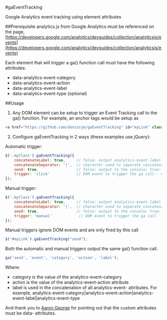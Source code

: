 #gaEventTracking

Google Analytics event tracking using element attributes

##Prerequisite
analytics.js from Google Analytics must be referenced on the page, [https://developers.google.com/analytics/devguides/collection/analyticsjs/events](https://developers.google.com/analytics/devguides/collection/analyticsjs/events)

Each element that will trigger a ga() function call must have the following attributes:

- data-analytics-event-category
- data-analytics-event-action
- data-analytics-event-label
- data-analytics-event-type (optional)

##Usage
1) Any DOM element can be setup to trigger an Event Tracking call to the ga() function. For example, an anchor tags would be setup as

```js
<a href="https://github.com/doniosjm/gaEventTracking" id="myLink" class="myClass" data-analytics-event-category="link" data-analytics-event-action="click" data-analytics-event-label="nav link" data-analytics-event-label="nav link" data-analytics-event-type="v1">Github</a>
```
2) Configure gaEventTracking in 2 ways (these examples use jQuery):

Automatic trigger:

```js
$('.myClass').gaEventTracking({
    concatenateLabel: true,     // false: output analytics-event-label attribute value; true: concatenate all 'analytics-event-' attribute values
    concatenateSeparator: '|',  // character used to separate concatenated labels
    send: true,                 // false: output to the console; true: make a call to the ga object. Will output to the console if the ga object has not been defined.
    trigger: 'click'            // DOM event to trigger the ga call - e.g. click, hover, etc
});
```

Manual trigger:

```js
$('.myClass').gaEventTracking({
    concatenateLabel: true,     // false: output analytics-event-label attribute value; true: concatenate all 'analytics-event-' attribute values
    concatenateSeparator: '|',  // character used to separate concatenated labels
    send: true,                 // false: output to the console; true: make a call to the ga object. Will output to the console if the ga object has not been defined.
    trigger: 'manual'            // DOM event to trigger the ga call
});
```

Manual triggers ignore DOM events and are only fired by this call

```js
$('#myLink').gaEventTracking("send");
```

Both the automatic and manual triggers output the same ga() function call.

```js
ga('send', 'event', 'category', 'action', 'label');
```

Where:
- category is the value of the analytics-event-category
- action is the value of the analytics-event-action attribute
- label is used in the concatenation of all analytics-event- attributes. For example, analytics-event-category|analytics-event-action|analytics-event-label|analytics-event-type

And thank you to [Aaron George](https://github.com/AaronGeorge) for pointing out that the custom attributes must be data- attributes.
